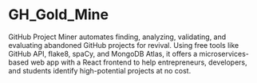 # GH_Gold_Mine
GitHub Project Miner automates finding, analyzing, validating, and evaluating abandoned GitHub projects for revival. Using free tools like GitHub API, flake8, spaCy, and MongoDB Atlas, it offers a microservices-based web app with a React frontend to help entrepreneurs, developers, and students identify high-potential projects at no cost.
